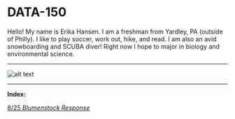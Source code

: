 # DATA-150

Hello! My name is Erika Hansen. I am a freshman from Yardley, PA (outside of Philly). I like to play soccer, work out, hike, and read. I am also an avid snowboarding and SCUBA diver! Right now I hope to major in biology and environmental science.

___

![alt text](http://www.oceanelders.org/wp-content/uploads/2011/11/whale_shark.png)

___

**Index:**

[8/25 *Blumenstock Response*](Blumenstock.md)

